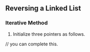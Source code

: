 ## Reversing a Linked List

### Iterative Method

1. Initialize three pointers as follows.

// you can complete this.